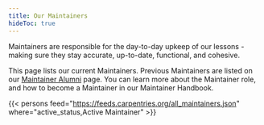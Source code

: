 ```yaml
---
title: Our Maintainers
hideToc: true
---
```


Maintainers are responsible for the day-to-day upkeep of our lessons - making sure they stay accurate, up-to-date, functional, and cohesive.

This page lists our current Maintainers. Previous Maintainers are listed on our [Maintainer Alumni](/community/maintainer-alumni) page. You can learn more about the Maintainer role, and how to become a Maintainer in our Maintainer Handbook.

{{< persons feed="https://feeds.carpentries.org/all_maintainers.json" where="active_status,Active Maintainer" >}}